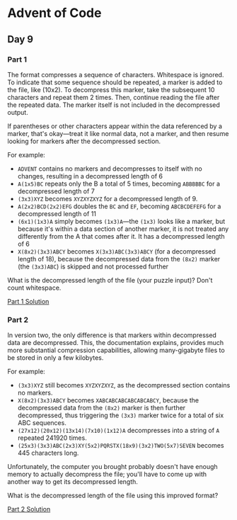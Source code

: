 # Advent of Code
## Day 9

### Part 1
The format compresses a sequence of characters. Whitespace is ignored. To indicate that some sequence should be repeated, a marker is added to the file, like (10x2). To decompress this marker, take the subsequent 10 characters and repeat them 2 times. Then, continue reading the file after the repeated data. The marker itself is not included in the decompressed output.

If parentheses or other characters appear within the data referenced by a marker, that's okay—treat it like normal data, not a marker, and then resume looking for markers after the decompressed section.

For example:
* `ADVENT` contains no markers and decompresses to itself with no changes, resulting in a decompressed length of 6
* `A(1x5)BC` repeats only the B a total of 5 times, becoming `ABBBBBC` for a decompressed length of 7
* `(3x3)XYZ` becomes `XYZXYZXYZ` for a decompressed length of 9.
* `A(2x2)BCD(2x2)EFG` doubles the `BC` and `EF`, becoming `ABCBCDEFEFG` for a decompressed length of 11
* `(6x1)(1x3)A` simply becomes `(1x3)A`—the `(1x3)` looks like a marker, but because it's within a data section of another marker, it is not treated any differently from the A that comes after it. It has a decompressed length of 6
* `X(8x2)(3x3)ABCY` becomes `X(3x3)ABC(3x3)ABCY` (for a decompressed length of 18), because the decompressed data from the `(8x2)` marker (the `(3x3)ABC`) is skipped and not processed further

What is the decompressed length of the file (your puzzle input)? Don't count whitespace.

[Part 1 Solution](part1.rb)

### Part 2
In version two, the only difference is that markers within decompressed data are decompressed. This, the documentation explains, provides much more substantial compression capabilities, allowing many-gigabyte files to be stored in only a few kilobytes.

For example:
* `(3x3)XYZ` still becomes `XYZXYZXYZ`, as the decompressed section contains no markers.
* `X(8x2)(3x3)ABCY` becomes `XABCABCABCABCABCABCY`, because the decompressed data from the `(8x2)` marker is then further decompressed, thus triggering the `(3x3)` marker twice for a total of six ABC sequences.
* `(27x12)(20x12)(13x14)(7x10)(1x12)A` decompresses into a string of `A` repeated 241920 times.
* `(25x3)(3x3)ABC(2x3)XY(5x2)PQRSTX(18x9)(3x2)TWO(5x7)SEVEN` becomes 445 characters long.

Unfortunately, the computer you brought probably doesn't have enough memory to actually decompress the file; you'll have to come up with another way to get its decompressed length.

What is the decompressed length of the file using this improved format?

[Part 2 Solution](part2.rb)
